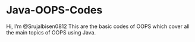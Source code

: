 # Java-OOPS-Codes
Hi, I’m @Srujalbisen0812
This are the basic codes of OOPS which cover all the main topics of OOPS using Java.
